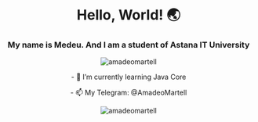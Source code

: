 <h1 align="center"> Hello, World! 🌏 </h1>
<h3 align="center">My name is Medeu. And I am a student of Astana IT University</h3>
<p align="center"> <img src="https://komarev.com/ghpvc/?username=amadeomartell&label=Profile%20views&color=0e75b6&style=flat" alt="amadeomartell" /> </p>

<p align="center"> - 🌱 I’m currently learning Java Core </p>
<p align="center"> - 📫 My Telegram: @AmadeoMartell </p>






<p align="center"><img align="center" src="https://github-readme-stats.vercel.app/api/top-langs?username=amadeomartell&show_icons=true&theme=tokyonight&locale=en&layout=compact" alt="amadeomartell" /></p>
